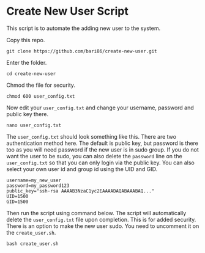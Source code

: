 # Create New User Script

This script is to automate the adding new user to the system.

Copy this repo.

```
git clone https://github.com/bari86/create-new-user.git
```

Enter the folder.

```
cd create-new-user
```

Chmod the file for security.

```
chmod 600 user_config.txt
```

Now edit your `user_config.txt` and change your username, password and public key there.

```
nano user_config.txt
```

The `user_config.txt` should look something like this. There are two authentication method here. The default is public key, but password is there too as you will need password if the new user is in sudo group. If you do not want the user to be sudo, you can also delete the `password` line on the `user_config.txt` so that you can only login via the public key. You can also select your own user id and group id using the UID and GID.

```
username=my_new_user
password=my_password123
public_key="ssh-rsa AAAAB3NzaC1yc2EAAAADAQABAAABAQ..."
UID=1500
GID=1500
```

Then run the script using command below. The script will automatically delete the `user_config.txt` file upon completion. This is for added security. There is an option to make the new user sudo. You need to uncomment it on the `create_user.sh`. 


```
bash create_user.sh
```
